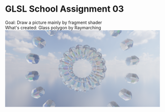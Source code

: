 # GLSL School Assignment 03
Goal: Draw a picture mainly by fragment shader  
What's created: Glass polygon by Raymarching  
![raymarching](/src/keyshot.png/)
